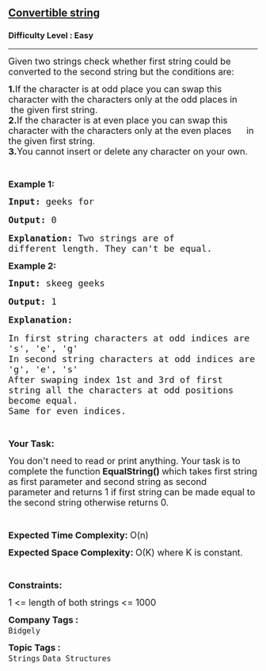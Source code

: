 <h2><a href="https://practice.geeksforgeeks.org/problems/convertible-string2643/1">Convertible string</a></h2><h3>Difficulty Level : Easy</h3><hr><div class="problems_problem_content__Xm_eO"><p><span style="font-size:18px">Given two strings check whether first string could be converted to the second string but the conditions are:</span></p>

<p><span style="font-size:18px"><strong>1.</strong>If the character is at odd place you can swap this character with the characters only at the odd places in &nbsp; &nbsp;the given first string.<br>
<strong>2.</strong>If the character is at even place you can swap this character with the characters only at the even places &nbsp; &nbsp; &nbsp;in the given first string.<br>
<strong>3.</strong>You cannot insert or delete any character on your own.</span></p>

<p>&nbsp;</p>

<p><span style="font-size:18px"><strong>Example 1:</strong></span></p>

<pre><span style="font-size:18px"><strong>Input: </strong>geeks for</span>

<span style="font-size:18px"><strong>Output: </strong>0</span>

<span style="font-size:18px"><strong>Explanation: </strong>Two strings are of
different length. They can't be equal.</span>
</pre>

<p><span style="font-size:18px"><strong>Example 2:</strong></span></p>

<pre><span style="font-size:18px"><strong>Input: </strong>skeeg geeks</span>

<span style="font-size:18px"><strong>Output: </strong>1</span>

<span style="font-size:18px"><strong>Explanation:</strong></span>

<span style="font-size:18px">In first string characters at odd indices are 
's', 'e', 'g'</span>
<span style="font-size:18px">In second string characters at odd indices are </span>
<span style="font-size:18px">'g', 'e', 's'</span>
<span style="font-size:18px">After swaping index 1st and 3rd of first
string all the characters at odd positions 
become equal.</span>
<span style="font-size:18px">Same for even indices.</span>
</pre>

<p>&nbsp;</p>

<p><span style="font-size:18px"><strong>Your Task:</strong></span></p>

<p><span style="font-size:18px">You don't need to read or print anything. Your task is to complete the function<strong> EqualString()&nbsp;</strong>which takes first string as first parameter and second string as second parameter&nbsp;and returns 1 if first string can be made equal to the second string otherwise returns 0.</span></p>

<p>&nbsp;</p>

<p><span style="font-size:18px"><strong>Expected Time Complexity:&nbsp;</strong>O(n)</span></p>

<p><span style="font-size:18px"><strong>Expected Space Complexity:&nbsp;</strong>O(K) where K is constant.</span></p>

<p>&nbsp;</p>

<p><span style="font-size:18px"><strong>Constraints:</strong></span></p>

<p><span style="font-size:18px">1 &lt;= length of both strings &lt;= 1000</span></p>
</div><p><span style=font-size:18px><strong>Company Tags : </strong><br><code>Bidgely</code>&nbsp;<br><p><span style=font-size:18px><strong>Topic Tags : </strong><br><code>Strings</code>&nbsp;<code>Data Structures</code>&nbsp;